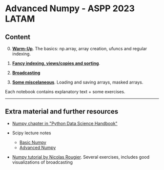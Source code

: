 # Advanced Numpy - ASPP 2023 LATAM

## Content

0. **[Warm-Up](warm-up.ipynb)**. The basics: np.array, array creation, ufuncs and regular indexing.

1. **[Fancy indexing, views/copies and sorting](notebook-1.ipynb)**. 

2. **[Broadcasting](notebook-2.ipynb)**
  
3. **[Some miscelaneous](notebook-3.ipynb)**. Loading and saving arrays, masked arrays.

Each notebook contains explanatory text + some exercises.

---

## Extra material and further resources

- [Numpy chapter in "Python Data Science Handbook"](https://jakevdp.github.io/PythonDataScienceHandbook/02.00-introduction-to-numpy.html)
- Scipy lecture notes
  - [Basic Numpy](http://scipy-lectures.org/intro/numpy/index.html)
  - [Advanced Numpy](http://scipy-lectures.org/advanced/advanced_numpy/index.html)
 
- [Numpy tutorial by Nicolas Rougier](https://github.com/rougier/numpy-tutorial). Several exercises, includes good visualizations of broadcasting

